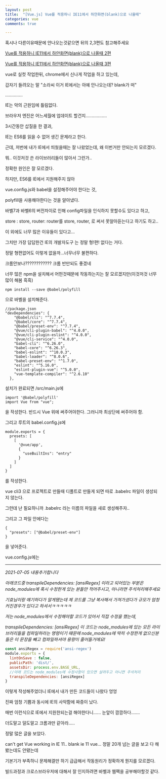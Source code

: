 ```yaml
---
layout: post
title:  "[Vue.js] Vue를 적용하니 IE11에서 하얀화면(blank)으로 나올때"
categories: vue 
comments: true

---
```




혹시나 다른이유때문에 안나오는것같으면 뒤의 2,3편도 참고해주세요

[Vue를 적용하니 IE11에서 하얀화면(blank)으로 나올때 2편](https://soraji.github.io/front/2020/06/25/vueIEBlank2/)

[Vue를 적용하니 IE11에서 하얀화면(blank)으로 나올때 3편](https://soraji.github.io/front/2020/08/07/IEblank3/)







vue로 실컷 작업한뒤, chrome에서 신나게 작업을 하고 있는데,

갑자기 들려오는 말 "소라씨 이거 IE에서는 아예 안나오는데? blank가 떠"

..............

IE는 악의 근원임에 틀림없다.

브라우저 엔진은 어느세월에 업데이트 할건지.................

3시간동안 삽질을 한 결과,



IE는 ES6를 읽을 수 없어 생긴 문제라고 한다.

근데, 저번에 내가 IE에서 띄웠을때는 잘 나왔었는데, 왜 이번거만 안되는지 모르겠다.

뭐.. 이것저것 쓴 라이브러리들이 많아서 그런가..



정확한 원인은 잘 모르겠다.

하지만, ES6를 IE에서 지원해주지 않아 

vue.config.js와 babel을 설정해주어야 한다는 것, 

polyfill을 사용해야한다는 것을 알아냈다.



바벨7과 바벨6의 버전차이로 인해 config파일을 인식하지 못할수도 있다고 하고,

store : store, router: router를 store, router, 로 써서 못알아듣는다고 하기도 하고..

이 외에도 너무 많은 이유들이 있다고...



그치만 가장 답답한건 IE의 개발자도구 는 정말 형!편! 없다는 거다.

정말 형편없어도 이렇게 없을까...너무너무 불편하다.

크롬안보나???????????? 크롬 반만되도 좋겠네



너무 많은 npm을 설치해서 어떤것때문에 작동하는지는 잘 모르겠지만(이것저것 너무 많이 해봄 흑흑)

```
npm install --save @babel/polyfill
```

으로 바벨을 설치해준다.



```
//package.json
"devDependencies": {
    "@babel/cli": "^7.7.4",
    "@babel/core": "^7.7.4",
    "@babel/preset-env": "^7.7.4",
    "@vue/cli-plugin-babel": "^4.0.0",
    "@vue/cli-plugin-eslint": "^4.0.0",
    "@vue/cli-service": "^4.0.0",
    "babel-cli": "^6.26.0",
    "babel-core": "^6.26.3",
    "babel-eslint": "^10.0.3",
    "babel-loader": "^8.0.6",
    "babel-preset-env": "^1.7.0",
    "eslint": "^5.16.0",
    "eslint-plugin-vue": "^5.0.0",
    "vue-template-compiler": "^2.6.10"
  },
```



설치가 완료되면 /src/main.js에

```
import '@babel/polyfill'
import Vue from "vue";
```

을 작성한다. 반드시 Vue 위에 써주어야한다. 그러니까 최상단에 써주어야 함.

그리고 루트의 babel.config.js에

```
module.exports = {
  presets: [
    [
      '@vue/app',
      {
        "useBuiltIns": "entry"
      }
    ]
  ]
}
```

를 작성한다.



vue cli3 으로 프로젝트로 만들때 디폴트로 만들게 되면 따로 .babelrc 파일이 생성되지 않는다.

그런데 난 필요하니까 .babelrc 라는 이름의 파일을 새로 생성해주자..

그리고 그 파일 안에다는

```
{
  "presets": ["@babel/preset-env"]
}
```

을 넣어준다.



vue.config.js에는

---

*2021-07-05 내용추가합니다*

*아래코드중 transpileDependencies: [ansiRegex] 이라고 되어있는 부분은 node_modules에 혹시 수정한게 있는 분들만 적어주시고, 아니라면 주석처리해주세요*

*기효님이랑 얘기하다가 알게됐는데 제 코드를 그냥 복사해서 가져가셨다가 규모가 엄청 커진경우가 있다고 하셔서ㅋㅋㅋㅋㅋ*

*저는 node_modules에서 수정해야할 코드가 있어서 직접 수정을 했는데,*

*transpileDependencies: [ansiRegex] 이 코드는 node_modules에 있는 모든 라이브러리들을 컴파일하라는 명령이기 떄문에 node_modules에 딱히 수정한게 없으신분들은 이 문장을 빼고 컴파일하셔야 용량이 줄어들거에요!*



```javascript
const ansiRegex = require('ansi-regex')
module.exports = {
  lintOnSave : false,
  publicPath: 'dist/',
  assetsDir: process.env.BASE_URL,
  //아래 코드는 node_modules에 수정사항이 있으면 살려두고 아니면 주석처리
  transpileDependencies: [ansiRegex]
}
```

이렇게 작성해주었더니 IE에서 내가 만든 코드들이 나왔다 엉엉

진짜 엄청 기쁨과 동시에 IE의 사악함에 짜증이 났다.

매번 이런식으로 IE에서 지원한되는걸 해야한다니...... 눈앞이 깜깜하다.......

더도말고 덜도말고 크롬과만 같아라.....









정말 많은 글을 보았다.

can't get Vue working in IE 11.. blank ie 11 vue... 정말 20개 넘는 글을 보고 다 해봤는데도 안됐는데

기본기가 부족하니 문제해결만 하기 급급해서 작동원리가 정확하게 뭔지를 모르겠다.

빌드과정과 크로스브라우저에 대해서 잘 인지하려면 바벨과 웹팩을 공부해야할것 같다.







